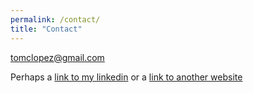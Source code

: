 ```yaml
---
permalink: /contact/
title: "Contact"
---
```

tomclopez@gmail.com

Perhaps a [link to my linkedin][linkedin-url] or a [link to another website][other-url]

[linkedin-url]: https://www.linkedin.com/in/tomclopez/
[other-url]:   https://google.com/
